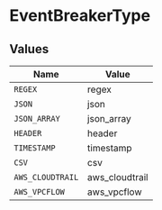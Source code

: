 # EventBreakerType


## Values

| Name             | Value            |
| ---------------- | ---------------- |
| `REGEX`          | regex            |
| `JSON`           | json             |
| `JSON_ARRAY`     | json_array       |
| `HEADER`         | header           |
| `TIMESTAMP`      | timestamp        |
| `CSV`            | csv              |
| `AWS_CLOUDTRAIL` | aws_cloudtrail   |
| `AWS_VPCFLOW`    | aws_vpcflow      |
